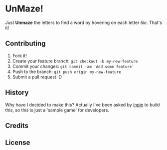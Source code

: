 # UnMaze!
 
 Just **Unmaze** the letters to find a word by hovering on each letter *tile*. That's it!
 
  
## Contributing
1. Fork it!
2. Create your feature branch: `git checkout -b my-new-feature`
3. Commit your changes: `git commit -am 'Add some feature'`
4. Push to the branch: `git push origin my-new-feature`
5. Submit a pull request :D
## History
Why have I decided to make this? Actually I've been asked by [Inpin](https://www.inpinapp.com/en) to build this, so this is just a 'sample game' for developers.
## Credits 
## License

